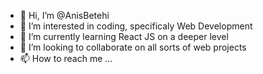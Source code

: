 - 👋 Hi, I’m @AnisBetehi
- 👀 I’m interested in coding, specificaly Web Development
- 🌱 I’m currently learning React JS on a deeper level
- 💞️ I’m looking to collaborate on all sorts of web projects
- 📫 How to reach me ...

<!---
AnisBetehi/AnisBetehi is a ✨ special ✨ repository because its `README.md` (this file) appears on your GitHub profile.
You can click the Preview link to take a look at your changes.
--->
